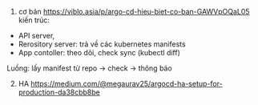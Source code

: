 
1. cơ bản
https://viblo.asia/p/argo-cd-hieu-biet-co-ban-GAWVpOQaL05
kiến trúc: 
- API server, 
- Rerository server: trả về các kubernetes manifests 
- App contoller: theo dõi, check sync (kubectl diff)

Luồng: lấy manifest từ repo -> check -> thông báo

2.  HA 
https://medium.com/@megaurav25/argocd-ha-setup-for-production-da38cbb8be




